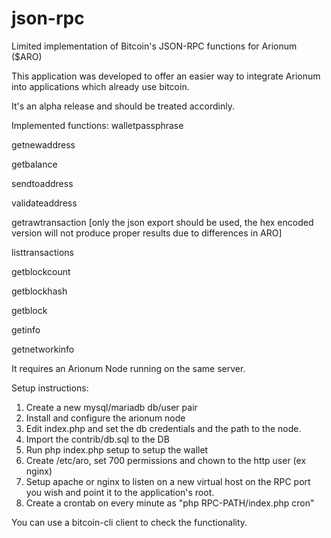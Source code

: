 # json-rpc
Limited implementation of Bitcoin's JSON-RPC functions for Arionum ($ARO)

This application was developed to offer an easier way to integrate Arionum into applications which already use bitcoin.

It's an alpha release and should be treated accordinly.

Implemented functions:
walletpassphrase

getnewaddress 

getbalance

sendtoaddress

validateaddress

getrawtransaction  [only the json export should be used, the hex encoded version will not produce proper results due to differences in ARO]

listtransactions

getblockcount

getblockhash

getblock

getinfo

getnetworkinfo

It requires an Arionum Node running on the same server.

Setup instructions:
1. Create a new mysql/mariadb db/user pair
2. Install and configure the arionum node
3. Edit index.php and set the db credentials and the path to the node.
4. Import the contrib/db.sql to the DB
5. Run php index.php setup to setup the wallet
6. Create /etc/aro, set 700 permissions and chown to the http user (ex nginx)
7. Setup apache or nginx to listen on a new virtual host on the RPC port you wish and point it to the application's root.
8. Create a crontab on every minute as "php RPC-PATH/index.php cron"

You can use a bitcoin-cli client to check the functionality.
